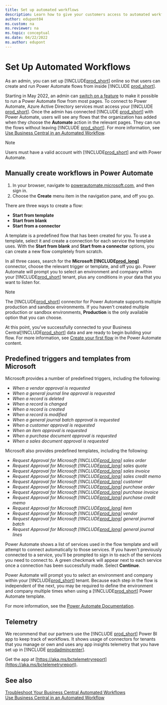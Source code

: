 ```yaml
---
title: Set up automated workflows
description: Learn how to give your customers access to automated workflows, so that they can run Power Automate flows from inside Business Central online.
author: edupont04
ms.custom: na
ms.reviewer: na
ms.topic: conceptual
ms.date: 04/22/2022
ms.author: edupont
---
```


# Set Up Automated Workflows

As an admin, you can set up [!INCLUDE[prod_short](../includes/prod_short.md)] online so that users can create and run Power Automate flows from inside [!INCLUDE [prod_short](../includes/prod_short.md)].  

Starting in May 2022, an admin can [switch on a feature](../administration/feature-management.md) to make it possible to run a Power Automate flow from most pages. To connect to Power Automate, Azure Active Directory services must access your [!INCLUDE [prod_short](../includes/prod_short.md)]. Once the admin has connected [!INCLUDE [prod_short](../includes/prod_short.md)] with Power Automate, users will see any flows that the organization has added when they choose the **Automate** action in the relevant pages. They can run the flows without leaving [!INCLUDE [prod_short](../includes/prod_short.md)]. For more information, see [Use Business Central in an Automated Workflow](/dynamics365/business-central/across-how-use-financials-data-source-flow).<!--check for renamed article-->  

> [!NOTE]  
> Users must have a valid account with [!INCLUDE[prod_short](../includes/prod_short.md)] and with Power Automate.  

## Manually create workflows in Power Automate

1. In your browser, navigate to [powerautomate.microsoft.com](https://powerautomate.microsoft.com), and then sign in.
2. Choose the **Create** menu item in the navigation pane, and off you go.

There are three ways to create a flow:

- **Start from template**  
- **Start from blank**  
- **Start from a connector**  

A template is a predefined flow that has been created for you. To use a template, select it and create a connection for each service the template uses. With the **Start from blank** and **Start from a connector** options, you can create a new flow completely from scratch.  

In all three cases, search for the **Microsoft [!INCLUDE[prod_long](../includes/prod_long.md)]** connector, choose the relevant trigger or template, and off you go. Power Automate will prompt you to select an environment and company within your [!INCLUDE[prod_short](../includes/prod_short.md)] tenant, plus any conditions in your data that you want to listen for.

> [!NOTE]
> The [!INCLUDE[prod_short](../includes/prod_short.md)] connector for Power Automate supports multiple production and sandbox environments. If you haven't created multiple production or sandbox environments, **Production** is the only available option that you can choose.  

At this point, you've successfully connected to your Business Central[!INCLUDE[prod_short](../includes/prod_short.md)] data and are ready to begin building your flow. For more information, see [Create your first flow](/power-automate/getting-started) in the Power Automate content.

## Predefined triggers and templates from Microsoft

Microsoft provides a number of predefined triggers, including the following:  

- *When a vendor approval is requested*  
- *When a general journal line approval is requested*  
- *When a record is deleted*
- *When a record is changed*
- *When a record is created*
- *When a record is modified*
- *When a general journal batch approval is requested*  
- *When a customer approval is requested*
- *When an item approval is requested*
- *When a purchase document approval is requested*
- *When a sales document approval is requested*

Microsoft also provides predefined templates, including the following:

- *Request Approval for Microsoft [!INCLUDE[prod_long](../includes/prod_long.md)] sales order*
- *Request Approval for Microsoft [!INCLUDE[prod_long](../includes/prod_long.md)] sales quote*
- *Request Approval for Microsoft [!INCLUDE[prod_long](../includes/prod_long.md)] sales invoice*
- *Request Approval for Microsoft [!INCLUDE[prod_long](../includes/prod_long.md)] sales credit memo*
- *Request Approval for Microsoft [!INCLUDE[prod_long](../includes/prod_long.md)] customer*
- *Request Approval for Microsoft [!INCLUDE[prod_long](../includes/prod_long.md)] purchase order*
- *Request Approval for Microsoft [!INCLUDE[prod_long](../includes/prod_long.md)] purchase invoice*
- *Request Approval for Microsoft [!INCLUDE[prod_long](../includes/prod_long.md)] purchase credit memo*  
- *Request Approval for Microsoft [!INCLUDE[prod_long](../includes/prod_long.md)] item*
- *Request Approval for Microsoft [!INCLUDE[prod_long](../includes/prod_long.md)] vendor*
- *Request Approval for Microsoft [!INCLUDE[prod_long](../includes/prod_long.md)] general journal batch*  
- *Request Approval for Microsoft [!INCLUDE[prod_long](../includes/prod_long.md)] general journal lines*

Power Automate shows a list of services used in the flow template and will attempt to connect automatically to those services. If you haven't previously connected to a service, you'll be prompted to sign in to each of the services you need to connect to. A green checkmark will appear next to each service once a connection has been successfully made. Select **Continue**.

Power Automate will prompt you to select an environment and company within your [!INCLUDE[prod_short](../includes/prod_short.md)] tenant. Because each step in the flow is independent of the next, you may be required to define the environment and company multiple times when using a [!INCLUDE[prod_short](../includes/prod_short.md)] Power Automate template.

For more information, see the [Power Automate Documentation](/power-automate/getting-started).

## Telemetry

We recommend that our partners use the [!INCLUDE [prod_short](../includes/prod_short.md)] Power BI app to keep track of workflows. It shows usage of connectors for tenants that you manage or own​ and uses any app insights​ telemetry that​ you have set up in [!INCLUDE [prodadmincenter](../developer/includes/prodadmincenter.md)].  

Get the app at [https://aka.ms/bctelemetryreport](https://aka.ms/bctelemetryreport).  

## See also

[Troubleshoot Your Business Central Automated Workflows](/dynamics365/business-central/across-flow-troubleshoot)  
[Use Business Central in an Automated Workflow](/dynamics365/business-central/across-how-use-financials-data-source-flow)<!--keep an eye out for redirects-->  
